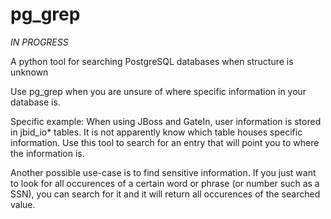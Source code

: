 pg_grep
=======
*IN PROGRESS*

A python tool for searching PostgreSQL databases when structure is unknown

Use pg_grep when you are unsure of where specific information in your database is. 

Specific example:
When using JBoss and GateIn, user information is stored in jbid_io* tables. It is not apparently know which table houses specific information. Use this tool to search for an entry that will point you to where the information is. 

Another possible use-case is to find sensitive information. If you just want to look for all occurences of a certain word or phrase (or number such as a SSN), you can search for it and it will return all occurences of the searched value.
